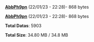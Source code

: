 [**AbbPh9pn**](/data/AbbPh9pn.txt) (22/01/23 - 22:28)- 868 bytes

[**AbbPh9pn**](/data/AbbPh9pn.txt) (22/01/23 - 22:28)- 868 bytes

**Total Datas**: 5903

**Total Size**: 34.80 MB / 34.8 MB